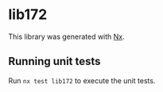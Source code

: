 # lib172

This library was generated with [Nx](https://nx.dev).

## Running unit tests

Run `nx test lib172` to execute the unit tests.
